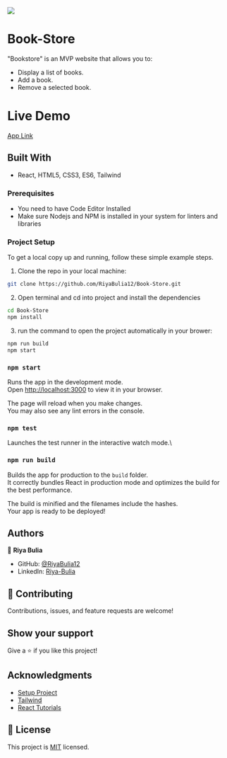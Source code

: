 ![](https://img.shields.io/badge/Microverse-blueviolet)

# Book-Store
"Bookstore" is an MVP website that allows you to:
* Display a list of books.
* Add a book.
* Remove a selected book.

# Live Demo
[App Link](https://riya-cms-bookstore.netlify.app)


## Built With
- React, HTML5, CSS3, ES6, Tailwind

### Prerequisites

- You need to have Code Editor Installed
- Make sure Nodejs and NPM is installed in your system for linters and libraries

### Project Setup

To get a local copy up and running, follow these simple example steps.

1. Clone the repo in your local machine:
```bash
git clone https://github.com/RiyaBulia12/Book-Store.git
```
2. Open terminal and cd into project and install the dependencies
```bash
cd Book-Store
npm install
```

3. run the command to open the project automatically in your brower:
```bash
npm run build
npm start
```

### `npm start`

Runs the app in the development mode.\
Open [http://localhost:3000](http://localhost:3000) to view it in your browser.

The page will reload when you make changes.\
You may also see any lint errors in the console.

### `npm test`

Launches the test runner in the interactive watch mode.\

### `npm run build`

Builds the app for production to the `build` folder.\
It correctly bundles React in production mode and optimizes the build for the best performance.

The build is minified and the filenames include the hashes.\
Your app is ready to be deployed!

## Authors

👤 **Riya Bulia**

- GitHub: [@RiyaBulia12](https://github.com/RiyaBulia12)
- LinkedIn: [Riya-Bulia](https://linkedin.com/in/riya-bulia)

## 🤝 Contributing

Contributions, issues, and feature requests are welcome!

## Show your support

Give a ⭐️ if you like this project!

## Acknowledgments

- [Setup Project](https://github.com/microverseinc/curriculum-react-redux/blob/main/bookstore/sneak_peek_v2_0.md)
- [Tailwind](https://tailwindcss.com/)
- [React Tutorials](https://ibaslogic.com/react-tutorial-for-beginners/)

## 📝 License

This project is [MIT](./LICENSE.md) licensed.
